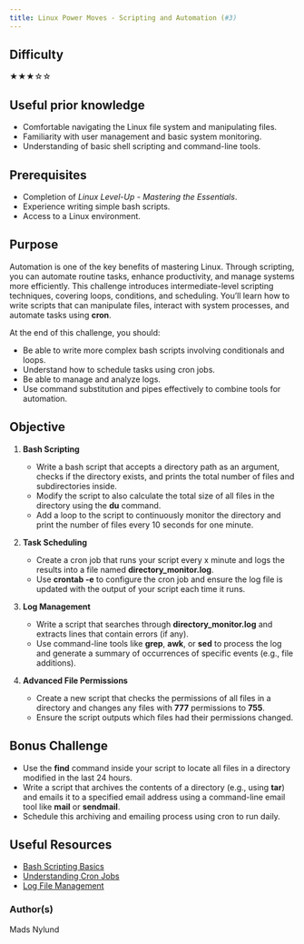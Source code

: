 ```yaml
---
title: Linux Power Moves - Scripting and Automation (#3)
---
```


## Difficulty

&#9733;&#9733;&#9733;&#9734;&#9734;

## Useful prior knowledge

- Comfortable navigating the Linux file system and manipulating files.
- Familiarity with user management and basic system monitoring.
- Understanding of basic shell scripting and command-line tools.

## Prerequisites

- Completion of _Linux Level-Up - Mastering the Essentials_.
- Experience writing simple bash scripts.
- Access to a Linux environment.

## Purpose

Automation is one of the key benefits of mastering Linux. Through scripting, you can automate routine tasks, enhance productivity, and manage systems more efficiently. This challenge introduces intermediate-level scripting techniques, covering loops, conditions, and scheduling. You’ll learn how to write scripts that can manipulate files, interact with system processes, and automate tasks using **cron**.

At the end of this challenge, you should:

- Be able to write more complex bash scripts involving conditionals and loops.
- Understand how to schedule tasks using cron jobs.
- Be able to manage and analyze logs.
- Use command substitution and pipes effectively to combine tools for automation.

## Objective

1. **Bash Scripting**

   - Write a bash script that accepts a directory path as an argument, checks if the directory exists, and prints the total number of files and subdirectories inside.
   - Modify the script to also calculate the total size of all files in the directory using the **du** command.
   - Add a loop to the script to continuously monitor the directory and print the number of files every 10 seconds for one minute.

2. **Task Scheduling**

   - Create a cron job that runs your script every x minute and logs the results into a file named **directory_monitor.log**.
   - Use **crontab -e** to configure the cron job and ensure the log file is updated with the output of your script each time it runs.

3. **Log Management**

   - Write a script that searches through **directory_monitor.log** and extracts lines that contain errors (if any).
   - Use command-line tools like **grep**, **awk**, or **sed** to process the log and generate a summary of occurrences of specific events (e.g., file additions).

4. **Advanced File Permissions**
   - Create a new script that checks the permissions of all files in a directory and changes any files with **777** permissions to **755**.
   - Ensure the script outputs which files had their permissions changed.

## Bonus Challenge

- Use the **find** command inside your script to locate all files in a directory modified in the last 24 hours.
- Write a script that archives the contents of a directory (e.g., using **tar**) and emails it to a specified email address using a command-line email tool like **mail** or **sendmail**.
- Schedule this archiving and emailing process using cron to run daily.

## Useful Resources

- [Bash Scripting Basics](https://linuxconfig.org/bash-scripting-tutorial-for-beginners)
- [Understanding Cron Jobs](https://www.geeksforgeeks.org/cron-command-in-linux-with-examples/)
- [Log File Management](https://www.geeksforgeeks.org/how-to-manage-logs-in-linux/)

### Author(s)

Mads Nylund
